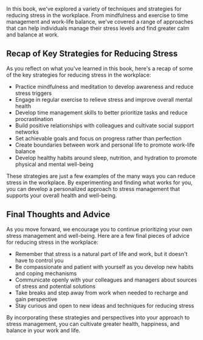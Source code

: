 

In this book, we've explored a variety of techniques and strategies for reducing stress in the workplace. From mindfulness and exercise to time management and work-life balance, we've covered a range of approaches that can help individuals manage their stress levels and find greater calm and balance at work.

Recap of Key Strategies for Reducing Stress
-------------------------------------------

As you reflect on what you've learned in this book, here's a recap of some of the key strategies for reducing stress in the workplace:

* Practice mindfulness and meditation to develop awareness and reduce stress triggers
* Engage in regular exercise to relieve stress and improve overall mental health
* Develop time management skills to better prioritize tasks and reduce procrastination
* Build positive relationships with colleagues and cultivate social support networks
* Set achievable goals and focus on progress rather than perfection
* Create boundaries between work and personal life to promote work-life balance
* Develop healthy habits around sleep, nutrition, and hydration to promote physical and mental well-being

These strategies are just a few examples of the many ways you can reduce stress in the workplace. By experimenting and finding what works for you, you can develop a personalized approach to stress management that supports your overall health and well-being.

Final Thoughts and Advice
-------------------------

As you move forward, we encourage you to continue prioritizing your own stress management and well-being. Here are a few final pieces of advice for reducing stress in the workplace:

* Remember that stress is a natural part of life and work, but it doesn't have to control you
* Be compassionate and patient with yourself as you develop new habits and coping mechanisms
* Communicate openly with your colleagues and managers about sources of stress and potential solutions
* Take breaks and step away from work when needed to recharge and gain perspective
* Stay curious and open to new ideas and techniques for reducing stress

By incorporating these strategies and perspectives into your approach to stress management, you can cultivate greater health, happiness, and balance in your work and life.